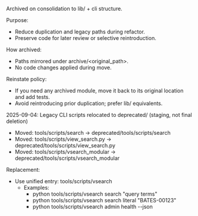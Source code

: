 Archived on consolidation to lib/ + cli structure.

Purpose:
- Reduce duplication and legacy paths during refactor.
- Preserve code for later review or selective reintroduction.

How archived:
- Paths mirrored under archive/<original_path>.
- No code changes applied during move.

Reinstate policy:
- If you need any archived module, move it back to its original location and add tests.
- Avoid reintroducing prior duplication; prefer lib/ equivalents.

2025-09-04: Legacy CLI scripts relocated to deprecated/ (staging, not final deletion)
- Moved: tools/scripts/search → deprecated/tools/scripts/search
- Moved: tools/scripts/view_search.py → deprecated/tools/scripts/view_search.py
- Moved: tools/scripts/vsearch_modular → deprecated/tools/scripts/vsearch_modular

Replacement:
- Use unified entry: tools/scripts/vsearch
  - Examples:
    - python tools/scripts/vsearch search "query terms"
    - python tools/scripts/vsearch search literal "BATES-00123"
    - python tools/scripts/vsearch admin health --json
